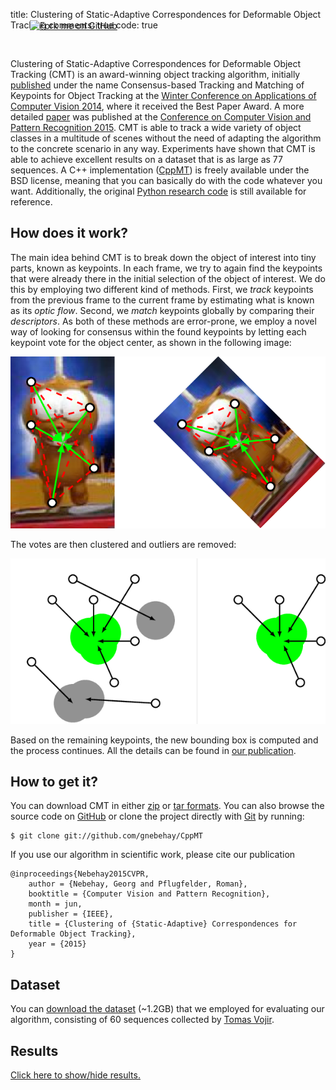 title: Clustering of Static-Adaptive Correspondences for Deformable Object Tracking
comments: true
code: true

<div class="sidecolumn">
<a href="https://github.com/gnebehay/CMT">
<img style="position: relative; top: -30px; right: -31px; border: 0;" src="http://s3.amazonaws.com/github/ribbons/forkme_right_darkblue_121621.png" alt="Fork me on GitHub">
</a>
</div>

Clustering of Static-Adaptive Correspondences for Deformable Object Tracking
(CMT) is an award-winning object tracking algorithm, initially [published](/publications/wacv_2015) under
the name Consensus-based Tracking and Matching of Keypoints for Object Tracking
at the [Winter Conference on Applications of Computer Vision 2014](http://www.wacv14.org),
where it received the Best Paper Award.
A more detailed [paper](/publications/cvpr_2015) was published at the
[Conference on Computer Vision and Pattern Recognition 2015](http://www.pamitc.org/cvpr15).
CMT is able to track a wide variety of object classes in a multitude of scenes
without the need of adapting the algorithm to the concrete scenario in any way.
Experiments have shown that CMT is able to achieve excellent results
on a dataset that is as large as 77 sequences.
A C++ implementation ([CppMT][2]) is freely available under the BSD license,
meaning that you can basically do with the code whatever you want.
Additionally, the original [Python research code](http://github.com/gnebehay/CMT) is still available for reference.

## How does it work?
The main idea behind CMT is to break down the object of interest into tiny parts, known as keypoints.
In each frame, we try to again find the keypoints that were already there
in the initial selection of the object of interest. 
We do this by employing two different kind of methods.
First, we *track* keypoints from the previous frame to the current frame by estimating
what is known as its *optic flow*.
Second, we *match* keypoints globally by comparing their *descriptors*.
As both of these methods are error-prone, we employ a novel way of looking for consensus within
the found keypoints by letting each keypoint vote for the object center,
as shown in the following image:

![Voting](voting.png)

The votes are then clustered and outliers are removed:

![Consensus](consensus.png)

Based on the remaining keypoints, the new bounding box is computed and the process continues.
All the details can be found in [our publication](/publications/cvpr_2015).

## How to get it?


You can download CMT in either [zip][5] or [tar formats][6].
You can also browse the source code on [GitHub][2] or clone the project directly with [Git][7] by running:

```
$ git clone git://github.com/gnebehay/CppMT
```

If you use our algorithm in scientific work, please cite our publication
```
@inproceedings{Nebehay2015CVPR,
    author = {Nebehay, Georg and Pflugfelder, Roman},
    booktitle = {Computer Vision and Pattern Recognition},
    month = jun,
    publisher = {IEEE},
    title = {Clustering of {Static-Adaptive} Correspondences for Deformable Object Tracking},
    year = {2015}
}
```

## Dataset

You can [download the dataset][1] (~1.2GB) that we employed for evaluating our algorithm,
consisting of 60 sequences collected by [Tomas Vojir](http://cmp.felk.cvut.cz/~vojirtom/dataset/index.html).

## Results

<a href="#" onclick="toggle_visibility('videos'); return false;">Click here to show/hide results.</a>

<div id='videos' style='display:none'>

The following results were obtained using exactly the same parameter settings.

<iframe width="420" height="315" src="//www.youtube.com/embed/rlOrNkD8bKU" frameborder="0" allowfullscreen></iframe>
<iframe width="420" height="315" src="//www.youtube.com/embed/I6DMa71srjg" frameborder="0" allowfullscreen></iframe>
<iframe width="420" height="315" src="//www.youtube.com/embed/bt4PBw_a2V8" frameborder="0" allowfullscreen></iframe>
<iframe width="420" height="315" src="//www.youtube.com/embed/1OcImAHAgNI" frameborder="0" allowfullscreen></iframe>
<iframe width="420" height="315" src="//www.youtube.com/embed/j-gHRIJrH7Y" frameborder="0" allowfullscreen></iframe>
<iframe width="420" height="315" src="//www.youtube.com/embed/sWEf24h0LtA" frameborder="0" allowfullscreen></iframe>
<iframe width="420" height="315" src="//www.youtube.com/embed/WMwh6vaIer4" frameborder="0" allowfullscreen></iframe>
<iframe width="560" height="315" src="//www.youtube.com/embed/NiKrvvxTG4I" frameborder="0" allowfullscreen></iframe>
<iframe width="420" height="315" src="//www.youtube.com/embed/svrsHQZz7YU" frameborder="0" allowfullscreen></iframe>
<iframe width="420" height="315" src="//www.youtube.com/embed/Vwxp6QDYTlw" frameborder="0" allowfullscreen></iframe>
<iframe width="420" height="315" src="//www.youtube.com/embed/OgB2WGGq05Y" frameborder="0" allowfullscreen></iframe>
<iframe width="420" height="315" src="//www.youtube.com/embed/3_8p84UVnYY" frameborder="0" allowfullscreen></iframe>
<iframe width="420" height="315" src="//www.youtube.com/embed/ajWtq0gfjN4" frameborder="0" allowfullscreen></iframe>
<iframe width="560" height="315" src="//www.youtube.com/embed/VWKcFmn0Lok" frameborder="0" allowfullscreen></iframe>
<iframe width="420" height="315" src="//www.youtube.com/embed/52uGt29JFhw" frameborder="0" allowfullscreen></iframe>
<iframe width="420" height="315" src="//www.youtube.com/embed/2B3xgd2D780" frameborder="0" allowfullscreen></iframe>
<iframe width="420" height="315" src="//www.youtube.com/embed/qqdZ2z38c_Q" frameborder="0" allowfullscreen></iframe>
<iframe width="420" height="315" src="//www.youtube.com/embed/M8j13BH_d7Q" frameborder="0" allowfullscreen></iframe>
<iframe width="420" height="315" src="//www.youtube.com/embed/ibSCGvxl2Xs" frameborder="0" allowfullscreen></iframe>
<iframe width="560" height="315" src="//www.youtube.com/embed/3g39LznCAVQ" frameborder="0" allowfullscreen></iframe>
<iframe width="420" height="315" src="//www.youtube.com/embed/YAtzyGbcVrY" frameborder="0" allowfullscreen></iframe>
<iframe width="420" height="315" src="//www.youtube.com/embed/0xYxtsgMhLQ" frameborder="0" allowfullscreen></iframe>
<iframe width="420" height="315" src="//www.youtube.com/embed/fhr9Ae6WQk8" frameborder="0" allowfullscreen></iframe>
<iframe width="420" height="315" src="//www.youtube.com/embed/8ViYhIxAc0M" frameborder="0" allowfullscreen></iframe>
<iframe width="420" height="315" src="//www.youtube.com/embed/jrahxtkmo1g" frameborder="0" allowfullscreen></iframe>
<iframe width="560" height="315" src="//www.youtube.com/embed/YpxHEHTvGWM" frameborder="0" allowfullscreen></iframe>
</div>

[1]: https://www.dropbox.com/s/oogyagnrrsi9n49/cmt_dataset.7z?dl=0
[2]: https://github.com/gnebehay/CppMT 
[5]: https://github.com/gnebehay/CppMT/zipball/master
[6]: https://github.com/gnebehay/CppMT/tarball/master
[7]: http://git-scm.com
